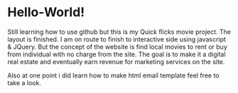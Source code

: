 # Hello-World!
Still learning how to use github but this is my Quick flicks movie project.
The layout is finished. I am on route to finish to interactive side using javascript &amp; JQuery.
But the concept of the website is find local movies to rent or buy from individual with no charge from the site.
The goal is to make it a digital real estate and eventually earn revenue for marketing services on the site.

Also at one point i did learn how to make html email template feel free to take a look.
